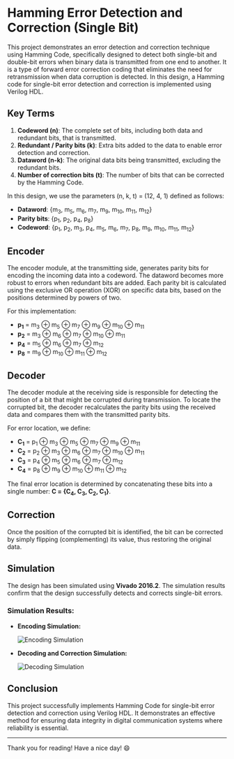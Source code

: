 # Hamming Error Detection and Correction (Single Bit)

This project demonstrates an error detection and correction technique using Hamming Code, specifically designed to detect both single-bit and double-bit errors when binary data is transmitted from one end to another. It is a type of forward error correction coding that eliminates the need for retransmission when data corruption is detected. In this design, a Hamming code for single-bit error detection and correction is implemented using Verilog HDL.

## Key Terms

1. **Codeword (n)**: The complete set of bits, including both data and redundant bits, that is transmitted.
2. **Redundant / Parity bits (k)**: Extra bits added to the data to enable error detection and correction.
3. **Dataword (n-k)**: The original data bits being transmitted, excluding the redundant bits.
4. **Number of correction bits (t)**: The number of bits that can be corrected by the Hamming Code.

In this design, we use the parameters (n, k, t) = (12, 4, 1) defined as follows:
- **Dataword**: {m<sub>3</sub>, m<sub>5</sub>, m<sub>6</sub>, m<sub>7</sub>, m<sub>9</sub>, m<sub>10</sub>, m<sub>11</sub>, m<sub>12</sub>}
- **Parity bits**: {p<sub>1</sub>, p<sub>2</sub>, p<sub>4</sub>, p<sub>8</sub>}
- **Codeword**: {p<sub>1</sub>, p<sub>2</sub>, m<sub>3</sub>, p<sub>4</sub>, m<sub>5</sub>, m<sub>6</sub>, m<sub>7</sub>, p<sub>8</sub>, m<sub>9</sub>, m<sub>10</sub>, m<sub>11</sub>, m<sub>12</sub>}

## Encoder

The encoder module, at the transmitting side, generates parity bits for encoding the incoming data into a codeword. The dataword becomes more robust to errors when redundant bits are added. Each parity bit is calculated using the exclusive OR operation (XOR) on specific data bits, based on the positions determined by powers of two.

For this implementation:

- **p<sub>1</sub>** = m<sub>3</sub> ⊕ m<sub>5</sub> ⊕ m<sub>7</sub> ⊕ m<sub>9</sub> ⊕ m<sub>10</sub> ⊕ m<sub>11</sub>
- **p<sub>2</sub>** = m<sub>3</sub> ⊕ m<sub>6</sub> ⊕ m<sub>7</sub> ⊕ m<sub>10</sub> ⊕ m<sub>11</sub>
- **p<sub>4</sub>** = m<sub>5</sub> ⊕ m<sub>6</sub> ⊕ m<sub>7</sub> ⊕ m<sub>12</sub>
- **p<sub>8</sub>** = m<sub>9</sub> ⊕ m<sub>10</sub> ⊕ m<sub>11</sub> ⊕ m<sub>12</sub>

## Decoder

The decoder module at the receiving side is responsible for detecting the position of a bit that might be corrupted during transmission. To locate the corrupted bit, the decoder recalculates the parity bits using the received data and compares them with the transmitted parity bits.

For error location, we define:

- **C<sub>1</sub>** = p<sub>1</sub> ⊕ m<sub>3</sub> ⊕ m<sub>5</sub> ⊕ m<sub>7</sub> ⊕ m<sub>9</sub> ⊕ m<sub>11</sub>
- **C<sub>2</sub>** = p<sub>2</sub> ⊕ m<sub>3</sub> ⊕ m<sub>6</sub> ⊕ m<sub>7</sub> ⊕ m<sub>10</sub> ⊕ m<sub>11</sub>
- **C<sub>3</sub>** = p<sub>4</sub> ⊕ m<sub>5</sub> ⊕ m<sub>6</sub> ⊕ m<sub>7</sub> ⊕ m<sub>12</sub>
- **C<sub>4</sub>** = p<sub>8</sub> ⊕ m<sub>9</sub> ⊕ m<sub>10</sub> ⊕ m<sub>11</sub> ⊕ m<sub>12</sub>

The final error location is determined by concatenating these bits into a single number: **C = {C<sub>4</sub>, C<sub>3</sub>, C<sub>2</sub>, C<sub>1</sub>}**.

## Correction

Once the position of the corrupted bit is identified, the bit can be corrected by simply flipping (complementing) its value, thus restoring the original data.

## Simulation

The design has been simulated using **Vivado 2016.2**. The simulation results confirm that the design successfully detects and corrects single-bit errors.

### Simulation Results:

- **Encoding Simulation:**

  ![Encoding Simulation](./Images/encoding_simulation_graph.PNG)

- **Decoding and Correction Simulation:**

  ![Decoding Simulation](./Images/decoding_simulation_graph.PNG)

## Conclusion

This project successfully implements Hamming Code for single-bit error detection and correction using Verilog HDL. It demonstrates an effective method for ensuring data integrity in digital communication systems where reliability is essential.

---

Thank you for reading! Have a nice day! 😄
